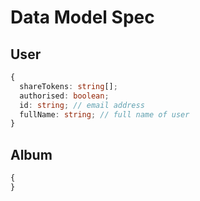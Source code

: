 # Data Model Spec

## User

```typescript
{
  shareTokens: string[];
  authorised: boolean;
  id: string; // email address
  fullName: string; // full name of user
}
```

## Album

```typescript
{
}
```
